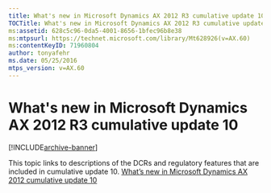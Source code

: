 ```yaml
---
title: What's new in Microsoft Dynamics AX 2012 R3 cumulative update 10
TOCTitle: What's new in Microsoft Dynamics AX 2012 R3 cumulative update 10
ms:assetid: 628c5c96-0da5-4001-8656-1bfec96b8e38
ms:mtpsurl: https://technet.microsoft.com/library/Mt628926(v=AX.60)
ms:contentKeyID: 71960804
author: tonyafehr
ms.date: 05/25/2016
mtps_version: v=AX.60
---
```


# What's new in Microsoft Dynamics AX 2012 R3 cumulative update 10 


[!INCLUDE[archive-banner](includes/archive-banner.md)]


This topic links to descriptions of the DCRs and regulatory features that are included in cumulative update 10. [What’s new in Microsoft Dynamics AX 2012 cumulative update 10](https://go.microsoft.com/fwlink/?linkid=708723)

  



